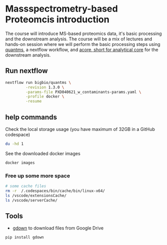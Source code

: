 # Massspectrometry-based Proteomcis introduction

The course will introduce MS-based proteomics data, it's basic processing and
the downstream analysis. The course will be a mix of lectures and hands-on session 
where we will perform the basic processing steps using 
[quantms](https://docs.quantms.org/en/latest/), a nextflow workflow, and
[acore, short for analytical core](https://analytics-core.readthedocs.io/latest/) 
for the downstream analysis.


## Run nextflow

```bash
nextflow run bigbio/quantms \
         -revision 1.3.0 \
         -params-file PXD040621_w_contaminants-params.yaml \
         -profile docker \
         -resume
```

## help commands


Check the local storage usage (you have maximum of 32GB in a GitHub codespace)

```bash
du -hd 1 
```

See the downloaded docker images

```bash
docker images
```

### Free up some more space

```bash
# some cache files
rm -r  /.codespaces/bin/cache/bin/linux-x64/
ls /vscode/extensionsCache/
ls /vscode/serverCache/
```

## Tools 

- [gdown](https://github.com/wkentaro/gdown) to download files from Google Drive

```
pip install gdown
```
